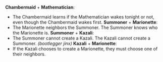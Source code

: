 **Chambermaid** + **Mathematician**:
- The Chambermaid learns if the Mathematician wakes tonight or not, even though the Chambermaid wakes first.
**Summoner** + **Marionette**:
- The Marionette neighbors the Summoner. The Summoner knows who the Marionette is.
**Summoner** + **Kazali**:
- The Summoner cannot create a Kazali. The Kazali cannot create a Summoner. *(bootlegger jinx)*
**Kazali** + **Marionette**:
- If the Kazali chooses to create a Marionette, they must choose one of their neighbors.